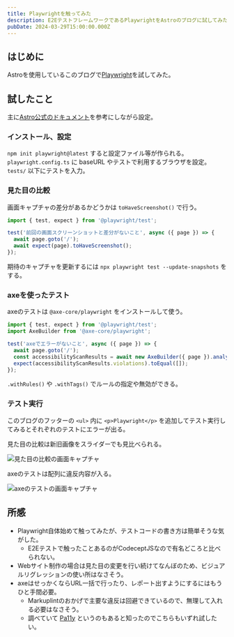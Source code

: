 ```yaml
---
title: Playwrightを触ってみた
description: E2EテストフレームワークであるPlaywrightをAstroのブログに試してみた所感記事です。
pubDate: 2024-03-29T15:00:00.000Z
---
```


## はじめに

Astroを使用しているこのブログで[Playwright](https://playwright.dev/)を試してみた。

## 試したこと

主に[Astro公式のドキュメント](https://docs.astro.build/ja/guides/testing/#playwright)を参考にしながら設定。

### インストール、設定

`npm init playwright@latest` すると設定ファイル等が作られる。
`playwright.config.ts` に baseURL やテストで利用するブラウザを設定。
`tests/` 以下にテストを入力。

### 見た目の比較

画面キャプチャの差分があるかどうかは `toHaveScreenshot()` で行う。

```typescript
import { test, expect } from '@playwright/test';

test('前回の画面スクリーンショットと差分がないこと', async ({ page }) => {
  await page.goto('/');
  await expect(page).toHaveScreenshot();
});
```

期待のキャプチャを更新するには `npx playwright test --update-snapshots` をする。

### axeを使ったテスト

axeのテストは `@axe-core/playwright` をインストールして使う。

```typescript
import { test, expect } from '@playwright/test';
import AxeBuilder from '@axe-core/playwright';

test('axeでエラーがないこと', async ({ page }) => {
  await page.goto('/');
  const accessibilityScanResults = await new AxeBuilder({ page }).analyze();
  expect(accessibilityScanResults.violations).toEqual([]);
});
```

`.withRules()` や `.withTags()` でルールの指定や無効ができる。

### テスト実行

このブログのフッターの `<ul>` 内に `<p>Playwright</p>` を追加してテスト実行してみるとそれぞれのテストにエラーが出る。

見た目の比較は新旧画像をスライダーでも見比べられる。

![見た目の比較の画面キャプチャ](/images/2024033001_playwright_01.png)

axeのテストは配列に違反内容が入る。

![axeのテストの画面キャプチャ](/images/2024033001_playwright_02.png)

## 所感

- Playwright自体始めて触ってみたが、テストコードの書き方は簡単そうな気がした。
  - E2Eテストで触ったことあるのがCodeceptJSなので有名どころと比べられない。
- Webサイト制作の場合は見た目の変更を行い続けてなんぼのため、ビジュアルリグレッションの使い所はなさそう。
- axeはせっかくならURL一括で行ったり、レポート出すようにするにはもうひと手間必要。
  - Markuplintのおかげで主要な違反は回避できているので、無理して入れる必要はなさそう。
  - 調べていて [Pa11y](https://pa11y.org/) というのもあると知ったのでこちらもいずれ試したい。
